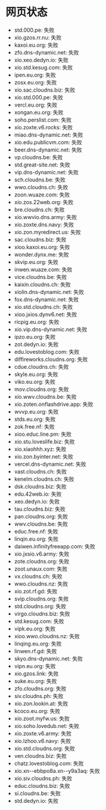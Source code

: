 # 网页状态
- std.000.pe: 失败
- xio.gzos.rr.nu: 失败
- kaxoi.eu.org: 失败
- zfo.dns-dynamic.net: 失败
- xio.xeo.dedyn.io: 失败
- xio.std.kesug.com: 失败
- ipen.eu.org: 失败
- zosx.eu.org: 失败
- xio.sac.cloudns.biz: 失败
- xio.std.000.pe: 失败
- vercl.eu.org: 失败
- xongan.eu.org: 失败
- soho.perslist.com: 失败
- xio.zoxte.v6.rocks: 失败
- miao.dns-dynamic.net: 失败
- xio.edu.publicvm.com: 失败
- beer.dns-dynamic.net: 失败
- vp.cloudns.be: 失败
- std.great-site.net: 失败
- vip.dns-dynamic.net: 失败
- sch.cloudns.be: 失败
- wwo.cloudns.ch: 失败
- zoon.wuaze.com: 失败
- xio.zos.22web.org: 失败
- bre.cloudns.ch: 失败
- xio.wwvio.dns.army: 失败
- xio.zoxte.dns.navy: 失败
- xio.zon.myredirect.us: 失败
- sac.cloudns.biz: 失败
- xioo.kaxoi.eu.org: 失败
- wonder.dynx.me: 失败
- skvip.eu.org: 失败
- inwen.wuaze.com: 失败
- vice.cloudns.be: 失败
- kaixin.cloudns.ch: 失败
- xiolin.dns-dynamic.net: 失败
- fox.dns-dynamic.net: 失败
- xio.std.cloudns.ch: 失败
- xioo.jxios.dynv6.net: 失败
- ricpig.eu.org: 失败
- xio.vip.dns-dynamic.net: 失败
- ipzo.eu.org: 失败
- zot.dedyn.io: 失败
- edu.lovestoblog.com: 失败
- diffireworks.cloudns.org: 失败
- cdue.cloudns.ch: 失败
- skyle.eu.org: 失败
- viko.eu.org: 失败
- mov.cloudns.org: 失败
- xio.wwv.cloudns.be: 失败
- xio.zoten.onflashdrive.app: 失败
- wvvp.eu.org: 失败
- stds.eu.org: 失败
- zok.free.nf: 失败
- xioo.educ.line.pm: 失败
- xio.stu.loveslife.biz: 失败
- xio.xiaohhh.xyz: 失败
- xio.zon.byinter.net: 失败
- vercel.dns-dynamic.net: 失败
- vast.cloudns.ch: 失败
- kenelm.cloudns.ch: 失败
- dsk.cloudns.biz: 失败
- edu.42web.io: 失败
- xeo.dedyn.io: 失败
- tau.cloudns.biz: 失败
- pan.cloudns.org: 失败
- wwv.cloudns.be: 失败
- educ.free.nf: 失败
- linqin.eu.org: 失败
- daiwen.infinityfreeapp.com: 失败
- xio.jxsio.v6.army: 失败
- zote.cloudns.org: 失败
- zoot.unaux.com: 失败
- vx.cloudns.ch: 失败
- wwo.cloudns.nz: 失败
- xio.zot.rf.gd: 失败
- svip.cloudns.org: 失败
- std.cloudns.org: 失败
- virgo.cloudns.biz: 失败
- std.kesug.com: 失败
- vipk.eu.org: 失败
- xioo.wwo.cloudns.nz: 失败
- linqing.eu.org: 失败
- linwen.rf.gd: 失败
- skyo.dns-dynamic.net: 失败
- vipn.eu.org: 失败
- xio.gzos.link: 失败
- suke.eu.org: 失败
- zfo.cloudns.org: 失败
- siv.cloudns.ph: 失败
- xio.zon.lookin.at: 失败
- kcoco.eu.org: 失败
- xio.zoot.myfw.us: 失败
- xio.soho.lovedub.net: 失败
- xio.zoxte.v6.army: 失败
- xio.lzhoo.v6.navy: 失败
- xio.std.cloudns.org: 失败
- ven.cloudns.biz: 失败
- chatz.lovestoblog.com: 失败
- xio.xn--ebbpo8a.xn--y9a3aq: 失败
- xio.siv.cloudns.ph: 失败
- educ.cloudns.biz: 失败
- si.cloudns.be: 失败
- std.dedyn.io: 失败
